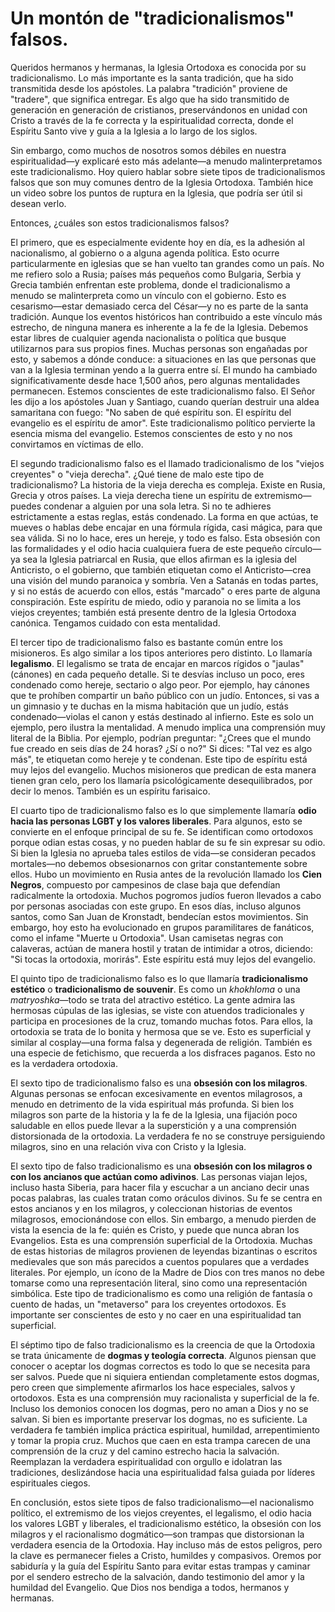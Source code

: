 # Un montón de "tradicionalismos" falsos.  

Queridos hermanos y hermanas, la Iglesia Ortodoxa es conocida por su tradicionalismo. Lo más importante es la santa tradición, que ha sido transmitida desde los apóstoles. La palabra "tradición" proviene de "tradere", que significa entregar. Es algo que ha sido transmitido de generación en generación de cristianos, preservándonos en unidad con Cristo a través de la fe correcta y la espiritualidad correcta, donde el Espíritu Santo vive y guía a la Iglesia a lo largo de los siglos.  

Sin embargo, como muchos de nosotros somos débiles en nuestra espiritualidad—y explicaré esto más adelante—a menudo malinterpretamos este tradicionalismo. Hoy quiero hablar sobre siete tipos de tradicionalismos falsos que son muy comunes dentro de la Iglesia Ortodoxa. También hice un video sobre los puntos de ruptura en la Iglesia, que podría ser útil si desean verlo.  

Entonces, ¿cuáles son estos tradicionalismos falsos?  

El primero, que es especialmente evidente hoy en día, es la adhesión al nacionalismo, al gobierno o a alguna agenda política. Esto ocurre particularmente en iglesias que se han vuelto tan grandes como un país. No me refiero solo a Rusia; países más pequeños como Bulgaria, Serbia y Grecia también enfrentan este problema, donde el tradicionalismo a menudo se malinterpreta como un vínculo con el gobierno. Esto es cesarismo—estar demasiado cerca del César—y no es parte de la santa tradición. Aunque los eventos históricos han contribuido a este vínculo más estrecho, de ninguna manera es inherente a la fe de la Iglesia. Debemos estar libres de cualquier agenda nacionalista o política que busque utilizarnos para sus propios fines. Muchas personas son engañadas por esto, y sabemos a dónde conduce: a situaciones en las que personas que van a la Iglesia terminan yendo a la guerra entre sí. El mundo ha cambiado significativamente desde hace 1,500 años, pero algunas mentalidades permanecen. Estemos conscientes de este tradicionalismo falso. El Señor les dijo a los apóstoles Juan y Santiago, cuando querían destruir una aldea samaritana con fuego: "No saben de qué espíritu son. El espíritu del evangelio es el espíritu de amor". Este tradicionalismo político pervierte la esencia misma del evangelio. Estemos conscientes de esto y no nos convirtamos en víctimas de ello.  

El segundo tradicionalismo falso es el llamado tradicionalismo de los "viejos creyentes" o "vieja derecha". ¿Qué tiene de malo este tipo de tradicionalismo? La historia de la vieja derecha es compleja. Existe en Rusia, Grecia y otros países. La vieja derecha tiene un espíritu de extremismo—puedes condenar a alguien por una sola letra. Si no te adhieres estrictamente a estas reglas, estás condenado. La forma en que actúas, te mueves o hablas debe encajar en una fórmula rígida, casi mágica, para que sea válida. Si no lo hace, eres un hereje, y todo es falso. Esta obsesión con las formalidades y el odio hacia cualquiera fuera de este pequeño círculo—ya sea la Iglesia patriarcal en Rusia, que ellos afirman es la iglesia del Anticristo, o el gobierno, que también etiquetan como el Anticristo—crea una visión del mundo paranoica y sombría. Ven a Satanás en todas partes, y si no estás de acuerdo con ellos, estás "marcado" o eres parte de alguna conspiración. Este espíritu de miedo, odio y paranoia no se limita a los viejos creyentes; también está presente dentro de la Iglesia Ortodoxa canónica. Tengamos cuidado con esta mentalidad.  

El tercer tipo de tradicionalismo falso es bastante común entre los misioneros. Es algo similar a los tipos anteriores pero distinto. Lo llamaría **legalismo**. El legalismo se trata de encajar en marcos rígidos o "jaulas" (cánones) en cada pequeño detalle. Si te desvías incluso un poco, eres condenado como hereje, sectario o algo peor. Por ejemplo, hay cánones que te prohíben compartir un baño público con un judío. Entonces, si vas a un gimnasio y te duchas en la misma habitación que un judío, estás condenado—violas el canon y estás destinado al infierno. Este es solo un ejemplo, pero ilustra la mentalidad. A menudo implica una comprensión muy literal de la Biblia. Por ejemplo, podrían preguntar: "¿Crees que el mundo fue creado en seis días de 24 horas? ¿Sí o no?" Si dices: "Tal vez es algo más", te etiquetan como hereje y te condenan. Este tipo de espíritu está muy lejos del evangelio. Muchos misioneros que predican de esta manera tienen gran celo, pero los llamaría psicológicamente desequilibrados, por decir lo menos. También es un espíritu farisaico.  

El cuarto tipo de tradicionalismo falso es lo que simplemente llamaría **odio hacia las personas LGBT y los valores liberales**. Para algunos, esto se convierte en el enfoque principal de su fe. Se identifican como ortodoxos porque odian estas cosas, y no pueden hablar de su fe sin expresar su odio. Si bien la Iglesia no aprueba tales estilos de vida—se consideran pecados mortales—no debemos obsesionarnos con gritar constantemente sobre ellos. Hubo un movimiento en Rusia antes de la revolución llamado los **Cien Negros**, compuesto por campesinos de clase baja que defendían radicalmente la ortodoxia. Muchos pogromos judíos fueron llevados a cabo por personas asociadas con este grupo. En esos días, incluso algunos santos, como San Juan de Kronstadt, bendecían estos movimientos. Sin embargo, hoy esto ha evolucionado en grupos paramilitares de fanáticos, como el infame "Muerte u Ortodoxia". Usan camisetas negras con calaveras, actúan de manera hostil y tratan de intimidar a otros, diciendo: "Si tocas la ortodoxia, morirás". Este espíritu está muy lejos del evangelio.  

El quinto tipo de tradicionalismo falso es lo que llamaría **tradicionalismo estético** o **tradicionalismo de souvenir**. Es como un *khokhloma* o una *matryoshka*—todo se trata del atractivo estético. La gente admira las hermosas cúpulas de las iglesias, se viste con atuendos tradicionales y participa en procesiones de la cruz, tomando muchas fotos. Para ellos, la ortodoxia se trata de lo bonita y hermosa que se ve. Esto es superficial y similar al cosplay—una forma falsa y degenerada de religión. También es una especie de fetichismo, que recuerda a los disfraces paganos. Esto no es la verdadera ortodoxia.  

El sexto tipo de tradicionalismo falso es una **obsesión con los milagros**. Algunas personas se enfocan excesivamente en eventos milagrosos, a menudo en detrimento de la vida espiritual más profunda. Si bien los milagros son parte de la historia y la fe de la Iglesia, una fijación poco saludable en ellos puede llevar a la superstición y a una comprensión distorsionada de la ortodoxia. La verdadera fe no se construye persiguiendo milagros, sino en una relación viva con Cristo y la Iglesia.

El sexto tipo de falso tradicionalismo es una **obsesión con los milagros o con los ancianos que actúan como adivinos**. Las personas viajan lejos, incluso hasta Siberia, para hacer fila y escuchar a un anciano decir unas pocas palabras, las cuales tratan como oráculos divinos. Su fe se centra en estos ancianos y en los milagros, y coleccionan historias de eventos milagrosos, emocionándose con ellos. Sin embargo, a menudo pierden de vista la esencia de la fe: quién es Cristo, y puede que nunca abran los Evangelios. Esta es una comprensión superficial de la Ortodoxia. Muchas de estas historias de milagros provienen de leyendas bizantinas o escritos medievales que son más parecidos a cuentos populares que a verdades literales. Por ejemplo, un ícono de la Madre de Dios con tres manos no debe tomarse como una representación literal, sino como una representación simbólica. Este tipo de tradicionalismo es como una religión de fantasía o cuento de hadas, un "metaverso" para los creyentes ortodoxos. Es importante ser conscientes de esto y no caer en una espiritualidad tan superficial.

El séptimo tipo de falso tradicionalismo es la creencia de que la Ortodoxia se trata únicamente de **dogmas y teología correcta**. Algunos piensan que conocer o aceptar los dogmas correctos es todo lo que se necesita para ser salvos. Puede que ni siquiera entiendan completamente estos dogmas, pero creen que simplemente afirmarlos los hace especiales, salvos y ortodoxos. Esta es una comprensión muy racionalista y superficial de la fe. Incluso los demonios conocen los dogmas, pero no aman a Dios y no se salvan. Si bien es importante preservar los dogmas, no es suficiente. La verdadera fe también implica práctica espiritual, humildad, arrepentimiento y tomar la propia cruz. Muchos que caen en esta trampa carecen de una comprensión de la cruz y del camino estrecho hacia la salvación. Reemplazan la verdadera espiritualidad con orgullo e idolatran las tradiciones, deslizándose hacia una espiritualidad falsa guiada por líderes espirituales ciegos.

En conclusión, estos siete tipos de falso tradicionalismo—el nacionalismo político, el extremismo de los viejos creyentes, el legalismo, el odio hacia los valores LGBT y liberales, el tradicionalismo estético, la obsesión con los milagros y el racionalismo dogmático—son trampas que distorsionan la verdadera esencia de la Ortodoxia. Hay incluso más de estos peligros, pero la clave es permanecer fieles a Cristo, humildes y compasivos. Oremos por sabiduría y la guía del Espíritu Santo para evitar estas trampas y caminar por el sendero estrecho de la salvación, dando testimonio del amor y la humildad del Evangelio. Que Dios nos bendiga a todos, hermanos y hermanas.

